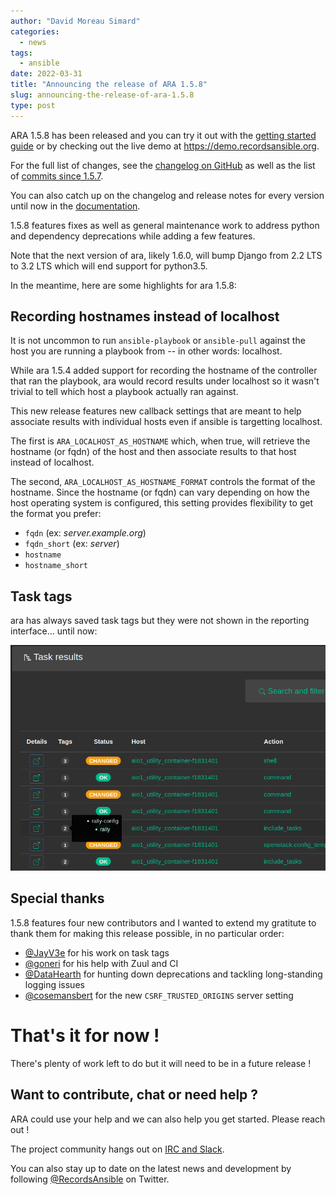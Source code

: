 ```yaml
---
author: "David Moreau Simard"
categories:
  - news
tags:
  - ansible
date: 2022-03-31
title: "Announcing the release of ARA 1.5.8"
slug: announcing-the-release-of-ara-1.5.8
type: post
---
```


ARA 1.5.8 has been released and you can try it out with the [getting started guide](https://ara.readthedocs.io/en/latest/getting-started.html)
or by checking out the live demo at https://demo.recordsansible.org.

For the full list of changes, see the [changelog on GitHub](https://github.com/ansible-community/ara/releases/tag/1.5.8)
as well as the list of [commits since 1.5.7](https://github.com/ansible-community/ara/compare/1.5.7...1.5.8).

You can also catch up on the changelog and release notes for every version until now in the
[documentation](https://ara.readthedocs.io/en/latest/changelog-release-notes.html).

1.5.8 features fixes as well as general maintenance work to address python and dependency deprecations while adding a few features.

Note that the next version of ara, likely 1.6.0, will bump Django from 2.2 LTS to 3.2 LTS which will end support for python3.5.

In the meantime, here are some highlights for ara 1.5.8:

## Recording hostnames instead of localhost

It is not uncommon to run ``ansible-playbook`` or ``ansible-pull`` against the host you are running a playbook from -- in other words: localhost.

While ara 1.5.4 added support for recording the hostname of the controller that ran the playbook, ara would record results under localhost so it wasn't trivial to tell which host a playbook actually ran against.

This new release features new callback settings that are meant to help associate results with individual hosts even if ansible is targetting localhost.

The first is ``ARA_LOCALHOST_AS_HOSTNAME`` which, when true, will retrieve the hostname (or fqdn) of the host and then associate results to that host instead of localhost.

The second, ``ARA_LOCALHOST_AS_HOSTNAME_FORMAT`` controls the format of the hostname.
Since the hostname (or fqdn) can vary depending on how the host operating system is configured, this setting provides flexibility to get the format you prefer:

- ``fqdn`` (ex: *server.example.org*)
- ``fqdn_short`` (ex: *server*)
- ``hostname``
- ``hostname_short``

## Task tags

ara has always saved task tags but they were not shown in the reporting interface... until now:

![task-tags](task-tags.png)

## Special thanks

1.5.8 features four new contributors and I wanted to extend my gratitute to thank them for making this release possible, in no particular order:

- [@JayV3e](https://github.com/JayV3e) for his work on task tags
- [@goneri](https://github.com/goneri) for his help with Zuul and CI
- [@DataHearth](https://github.com/DataHearth) for hunting down deprecations and tackling long-standing logging issues
- [@cosemansbert](https://github.com/cosemansbert) for the new ``CSRF_TRUSTED_ORIGINS`` server setting

# That's it for now !

There's plenty of work left to do but it will need to be in a future release !

## Want to contribute, chat or need help ?

ARA could use your help and we can also help you get started.
Please reach out !

The project community hangs out on [IRC and Slack](https://ara.recordsansible.org/community/).

You can also stay up to date on the latest news and development by following [@RecordsAnsible](https://twitter.com/RecordsAnsible) on Twitter.
